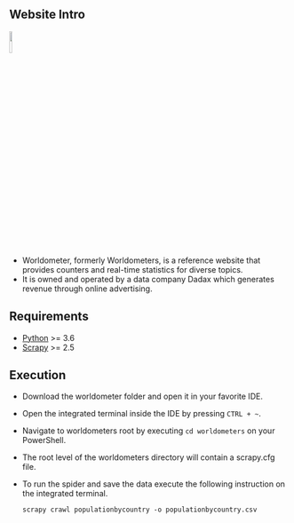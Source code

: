 ## Website Intro

<img width="10%" src="https://pbs.twimg.com/profile_images/692017015872167940/1fnJPzxM_400x400.png">

- Worldometer, formerly Worldometers, is a reference website that provides counters and real-time statistics for diverse topics. 
- It is owned and operated by a data company Dadax which generates revenue through online advertising.


## Requirements

- <a href="https://www.python.org/">Python</a> >= 3.6
- <a href="https://pypi.org/project/Scrapy/">Scrapy</a> >= 2.5

## Execution

- Download the worldometer folder and open it in your favorite IDE.
- Open the integrated terminal inside the IDE by pressing ```CTRL + ~```.
- Navigate to worldometers root by executing ```cd worldometers``` on your PowerShell.
- The root level of the worldometers directory will contain a scrapy.cfg file.
- To run the spider and save the data execute the following instruction on the integrated terminal.

    ```
    scrapy crawl populationbycountry -o populationbycountry.csv
    ```